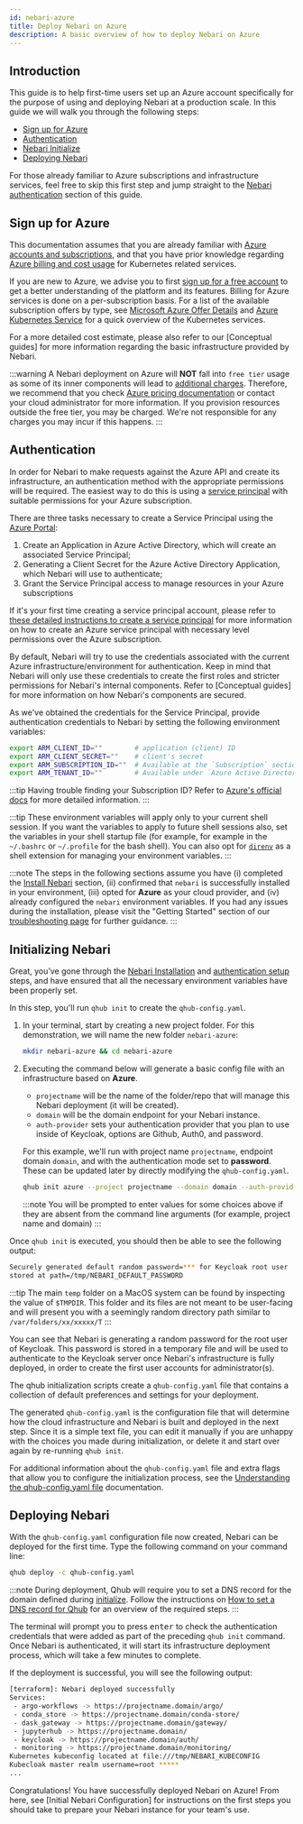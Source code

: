 ```yaml
---
id: nebari-azure
title: Deploy Nebari on Azure
description: A basic overview of how to deploy Nebari on Azure
---
```


## Introduction

This guide is to help first-time users set up an Azure account specifically for the purpose of using and deploying Nebari at a production scale. In this guide we will walk you
through the following steps:

- [Sign up for Azure](#sign-up-for-azure)
- [Authentication](#authentication)
- [Nebari Initialize](#nebari-initialize)
- [Deploying Nebari](#deploying-nebari)

For those already familiar to Azure subscriptions and infrastructure services, feel free to skip this first step and jump straight to the [Nebari authentication](#authentication)
section of this guide.

## Sign up for Azure

This documentation assumes that you are already familiar with [Azure accounts and subscriptions](https://docs.microsoft.com/en-us/azure/guides/developer/azure-developer-guide#understanding-accounts-subscriptions-and-billing), and that you have prior knowledge regarding [Azure billing and cost usage](https://docs.microsoft.com/en-us/azure/cost-management-billing/cost-management-billing-overview) for Kubernetes related services.

If you are new to Azure, we advise you to first [sign up for a free account](https://azure.microsoft.com/free/) to get a better understanding of the platform and its features.
Billing for Azure services is done on a per-subscription basis. For a list of the available subscription offers by type, see
[Microsoft Azure Offer Details](https://azure.microsoft.com/support/legal/offer-details/) and
[Azure Kubernetes Service](https://docs.microsoft.com/en-us/azure/ask/intro-kubernetes) for a quick overview of the Kubernetes services.

For a more detailed cost estimate, please also refer to our \[Conceptual guides\] for more information regarding the basic infrastructure provided by Nebari.

:::warning
A Nebari deployment on Azure will **NOT** fall into `free tier` usage as some of its inner components will lead to [additional charges](https://azure.microsoft.com/en-us/pricing/calculator/?service=kubernetes-service). Therefore, we recommend that you check [Azure pricing documentation](https://azure.microsoft.com/en-us/pricing/#product-pricing) or contact your cloud administrator for more information. If you provision resources outside the free tier, you may be charged. We're not responsible for any charges you may incur if this happens.
:::

## Authentication

In order for Nebari to make requests against the Azure API and create its infrastructure, an authentication method with the appropriate permissions will be required. The easiest
way to do this is using a [service principal](https://docs.microsoft.com/en-us/azure/active-directory/develop/app-objects-and-service-principals#service-principal-object) with
suitable permissions for your Azure subscription.

There are three tasks necessary to create a Service Principal using the [Azure Portal](https://portal.azure.com/):

1. Create an Application in Azure Active Directory, which will create an associated Service Principal;
2. Generating a Client Secret for the Azure Active Directory Application, which Nebari will use to authenticate;
3. Grant the Service Principal access to manage resources in your Azure subscriptions

If it's your first time creating a service principal account, please refer to
[these detailed instructions to create a service principal](https://registry.terraform.io/providers/hashicorp/azurerm/latest/docs/guides/service_principal_client_secret#creating-a-service-principal-in-the-azure-portal)
for more information on how to create an Azure service principal with necessary level permissions over the Azure subscription.

By default, Nebari will try to use the credentials associated with the current Azure infrastructure/environment for authentication. Keep in mind that Nebari will only use
these credentials to create the first roles and stricter permissions for Nebari's internal components. Refer to \[Conceptual guides\] for more information on how Nebari's
components are secured.

As we've obtained the credentials for the Service Principal, provide authentication credentials to Nebari by setting the following environment variables:

```bash
export ARM_CLIENT_ID=""        # application (client) ID
export ARM_CLIENT_SECRET=""    # client's secret
export ARM_SUBSCRIPTION_ID=""  # Available at the `Subscription` section under the `Overview` tab
export ARM_TENANT_ID=""        # Available under `Azure Active Directories`>`Properties`>`Tenant ID`
```

:::tip
Having trouble finding your Subscription ID? Refer to
[Azure's official docs](https://docs.microsoft.com/en-us/azure/azure-portal/get-subscription-tenant-id?tabs=portal) for more detailed information.
:::

:::tip
These environment variables will apply only to your current shell session. If you want the variables to apply to future shell sessions also, set the variables in your shell
startup file (for example, for example in the `~/.bashrc` or `~/.profile` for the bash shell). You can also opt for [`direnv`](https://direnv.net/) as a shell extension for managing your environment variables.
:::

:::note
The steps in the following sections assume you have (i) completed the [Install Nebari](/getting-started/installing-nebari) section, (ii) confirmed that `nebari` is successfully
installed in your environment, (iii) opted for **Azure** as your cloud provider, and (iv) already configured the `nebari` environment variables. If you had any issues during the
installation, please visit the "Getting Started" section of our [troubleshooting page](/troubleshooting) for further guidance.
:::

## Initializing Nebari

Great, you’ve gone through the [Nebari Installation](/getting-started/installing-nebari.md) and [authentication setup](#authentication) steps, and have ensured that all the necessary
environment variables have been properly set.

In this step, you'll run `qhub init` to create the `qhub-config.yaml`.

1. In your terminal, start by creating a new project folder. For this demonstration, we will name the new folder `nebari-azure`:

   ```bash
   mkdir nebari-azure && cd nebari-azure
   ```

2. Executing the command below will generate a basic config file with an infrastructure based on **Azure**. 

    - `projectname` will be the name of the folder/repo that will manage this Nebari deployment (it will be created). 
    - `domain` will be the domain endpoint for your Nebari instance. 
    - `auth-provider` sets your authentication provider that you plan to use inside of Keycloak, options are Github, Auth0, and password. 

    For this example, we'll run with project name `projectname`, endpoint domain `domain`, and with the authentication mode set to **password**. These can be updated later by directly modifying the `qhub-config.yaml`.

    ```bash
    qhub init azure --project projectname --domain domain --auth-provider password
    ```

    :::note
    You will be prompted to enter values for some choices above if they are absent from the command line arguments (for example, project name and domain)
    :::

Once `qhub init` is executed, you should then be able to see the following output:

```bash
Securely generated default random password=*** for Keycloak root user
stored at path=/tmp/NEBARI_DEFAULT_PASSWORD
```

:::tip
The main `temp` folder on a MacOS system can be found by inspecting the value of `$TMPDIR`. This folder and its files are not meant to be user-facing and will present you
with a seemingly random directory path similar to `/var/folders/xx/xxxxx/T`
:::

You can see that Nebari is generating a random password for the root user of Keycloak. This password is stored in a temporary file and will be used to authenticate to the Keycloak
server once Nebari's infrastructure is fully deployed, in order to create the first user accounts for administrator(s).

The qhub initialization scripts create a `qhub-config.yaml` file that contains a collection of default preferences and settings for your deployment.

The generated `qhub-config.yaml` is the configuration file that will determine how the cloud infrastructure and Nebari is built and deployed in the next step. Since it is a
simple text file, you can edit it manually if you are unhappy with the choices you made during initialization, or delete it and start over again by re-running `qhub init`.

For additional information about the `qhub-config.yaml` file and extra flags that allow you to configure the initialization process, see the
[Understanding the qhub-config.yaml file](/tutorials) documentation.

## Deploying Nebari

With the `qhub-config.yaml` configuration file now created, Nebari can be deployed for the first time. Type the following command on your command line:

```bash
qhub deploy -c qhub-config.yaml
```

:::note
During deployment, Qhub will require you to set a DNS record for the domain defined during [initialize](/how-tos/nebari-azure#nebari-initialize). Follow the instructions on [How to set a DNS record for Qhub](/how-tos/domain-registry) for an overview of the required steps.
:::

The terminal will prompt you to press <kbd>enter</kbd> to check the authentication credentials that were added as part of the preceding `qhub init` command. Once Nebari is
authenticated, it will start its infrastructure deployment process, which will take a few minutes to complete.

If the deployment is successful, you will see the following output:

```bash
[terraform]: Nebari deployed successfully
Services:
 - argo-workflows -> https://projectname.domain/argo/
 - conda_store -> https://projectname.domain/conda-store/
 - dask_gateway -> https://projectname.domain/gateway/
 - jupyterhub -> https://projectname.domain/
 - keycloak -> https://projectname.domain/auth/
 - monitoring -> https://projectname.domain/monitoring/
Kubernetes kubeconfig located at file:///tmp/NEBARI_KUBECONFIG
Kubecloak master realm username=root *****
...
```

Congratulations! You have successfully deployed Nebari on Azure! From here, see \[Initial Nebari Configuration\] for instructions on the first steps you should take to prepare your
Nebari instance for your team's use.
